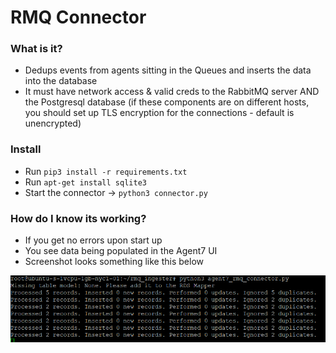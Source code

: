# RMQ Connector

### What is it?  
+ Dedups events from agents sitting in the Queues and inserts the data into the database 
+ It must have network access & valid creds to the RabbitMQ server AND the Postgresql database (if these components are on different hosts, you should set up TLS encryption for the connections - default is unencrypted)

### Install  
+ Run `pip3 install -r requirements.txt`  
+ Run `apt-get install sqlite3`  
+ Start the connector -> `python3 connector.py`

### How do I know its working?  
+ If you get no errors upon start up  
+ You see data being populated in the Agent7 UI  
+ Screenshot looks something like this below  

![Alt text](photos/rmq_connector_start.PNG?raw=true "Logon Map")  
